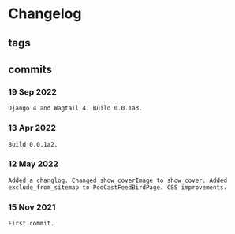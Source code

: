 # Changelog #

## tags ##

## commits ##

### 19 Sep 2022 ###

    Django 4 and Wagtail 4. Build 0.0.1a3.

### 13 Apr 2022 ###

    Build 0.0.1a2.

### 12 May 2022 ###

    Added a changlog. Changed show_coverImage to show_cover. Added exclude_from_sitemap to PodCastFeedBirdPage. CSS improvements.

### 15 Nov 2021 ###

    First commit.
